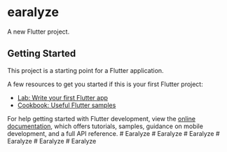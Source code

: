 # earalyze

A new Flutter project.

## Getting Started

This project is a starting point for a Flutter application.

A few resources to get you started if this is your first Flutter project:

- [Lab: Write your first Flutter app](https://docs.flutter.dev/get-started/codelab)
- [Cookbook: Useful Flutter samples](https://docs.flutter.dev/cookbook)

For help getting started with Flutter development, view the
[online documentation](https://docs.flutter.dev/), which offers tutorials,
samples, guidance on mobile development, and a full API reference.
#   E a r a l y z e  
 #   E a r a l y z e  
 #   E a r a l y z e  
 #   E a r a l y z e  
 #   E a r a l y z e  
 #   E a r a l y z e  
 